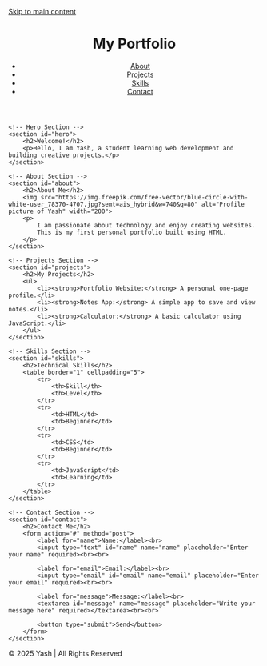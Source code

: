 <!-- Accessibility: Skip to main content -->
<a href="#main-content">Skip to main content</a>

<!-- Header and Navigation -->
<header>
    <h1>My Portfolio</h1>
    <nav>
        <ul>
            <li><a href="#about">About</a></li>
            <li><a href="#projects">Projects</a></li>
            <li><a href="#skills">Skills</a></li>
            <li><a href="#contact">Contact</a></li>
        </ul>
    </nav>
</header>

<main id="main-content">

    <!-- Hero Section -->
    <section id="hero">
        <h2>Welcome!</h2>
        <p>Hello, I am Yash, a student learning web development and building creative projects.</p>
    </section>

    <!-- About Section -->
    <section id="about">
        <h2>About Me</h2>
        <img src="https://img.freepik.com/free-vector/blue-circle-with-white-user_78370-4707.jpg?semt=ais_hybrid&w=740&q=80" alt="Profile picture of Yash" width="200">
        <p>
            I am passionate about technology and enjoy creating websites. 
            This is my first personal portfolio built using HTML.
        </p>
    </section>

    <!-- Projects Section -->
    <section id="projects">
        <h2>My Projects</h2>
        <ul>
            <li><strong>Portfolio Website:</strong> A personal one-page profile.</li>
            <li><strong>Notes App:</strong> A simple app to save and view notes.</li>
            <li><strong>Calculator:</strong> A basic calculator using JavaScript.</li>
        </ul>
    </section>

    <!-- Skills Section -->
    <section id="skills">
        <h2>Technical Skills</h2>
        <table border="1" cellpadding="5">
            <tr>
                <th>Skill</th>
                <th>Level</th>
            </tr>
            <tr>
                <td>HTML</td>
                <td>Beginner</td>
            </tr>
            <tr>
                <td>CSS</td>
                <td>Beginner</td>
            </tr>
            <tr>
                <td>JavaScript</td>
                <td>Learning</td>
            </tr>
        </table>
    </section>

    <!-- Contact Section -->
    <section id="contact">
        <h2>Contact Me</h2>
        <form action="#" method="post">
            <label for="name">Name:</label><br>
            <input type="text" id="name" name="name" placeholder="Enter your name" required><br><br>

            <label for="email">Email:</label><br>
            <input type="email" id="email" name="email" placeholder="Enter your email" required><br><br>

            <label for="message">Message:</label><br>
            <textarea id="message" name="message" placeholder="Write your message here" required></textarea><br><br>

            <button type="submit">Send</button>
        </form>
    </section>

</main>

<!-- Footer -->
<footer>
    <p>&copy; 2025 Yash | All Rights Reserved</p>
</footer>
